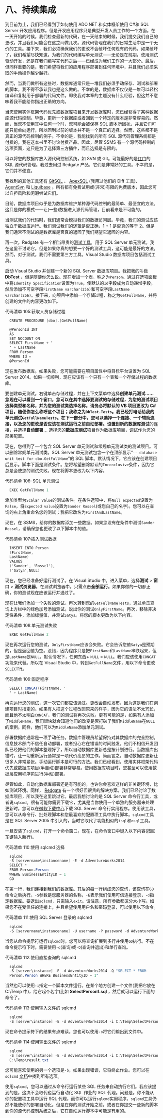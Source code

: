 # 八、持续集成

到目前为止，我们已经看到了如何使用 ADO.NET 和实体框架使用 C#和 SQL Server 开发应用程序。但是开发应用程序只是典型开发人员工作的一个方面。在一天开始的时候，我们检查最新的代码，在一天结束的时候，我们提交我们自己的更改，并且我们可能会在这之间做几次。源代码管理在我们的日常生活中是一个无价的工具。接下来，我们必须确保我们的更改不会破坏任何现有的代码，如果破坏了，我们希望尽快知道。为我们的代码编写单元测试——无论是在前期，使用测试驱动开发，还是在我们编写完代码之后——已经成为我们工作的一大部分。最后，但同样重要的是，我们希望将我们的应用程序部署到任何环境中，并且我们必须采取的手动操作越少越好。

然而，当我们做所有这些时，数据库通常只是一堆我们必须手动保存、测试和部署的脚本。我不得不承认我也是这么做的。不幸的是，数据库不仅仅是一堆可以轻松编译和复制用于部署的代码文件。即使我对本章的主题没有什么经验，但这并不意味着我不能给你指出正确的方向。

当您使用实体框架代码优先或数据库项目来开发数据库时，您已经获得了某种数据库源代码控制。毕竟，更新一个数据库或者回到一个特定的版本是非常容易的。然而，当您不使用其中任何一个时，您可能会被保存 SQL 脚本所困扰，并且它们可能只能单向运行，所以回到以前的版本并不是一个真正的选择。然而，这些都不是真正的源代码控制的例子。不幸的是，我能找到的所有 SQL 源代码管理系统都是付费的，我在这本书里不讨论付费产品。因此，尽管 SSMS 有一个源代码控制的选项页面，这只是为了选择第三方插件，而且选择是有限的。

可以将您的数据库放入源代码控制系统，如 SVN 或 Git。可能最好的是[红门](http://www.red-gate.com/products/sql-development/sql-source-control/)的 SQL 源代码管理。我过去用过 Redgate 产品，它们是非常好的工具。不幸的是，它们并不便宜。

我找到的其他工具还有 [GitSQL](http://www.gitsql.net/) 、 [ApexSQL](https://www.apexsql.com/sql_tools_source_control.aspx) (我用过他们的 Diff 工具)、 [AgentSvn](http://www.zeusedit.com/agent/index.html) 和 [Liquibase](http://www.liquibase.org/index.html) 。所有都有免费试用或(非常)有限的免费版本，因此您可以自担风险和闲暇尝试它们。

目前，数据库项目似乎是为数据库维护某种源代码控制的最简单、最便宜的方法。这只是你的模式——让(一些)数据进入源代码管理，目前看来是不可能的。

当测试我们的代码时，我们通常会模拟我们的数据访问层。毕竟，我们的测试应该独立于数据库运行。我们测试我们的逻辑是否正确，1 + 1 是否真的等于 2。但是我们通常不测试的是数据库是否真的返回了我们期望它返回的内容。

再一次，Redgate 有一个相当昂贵的[测试工具](http://www.red-gate.com/products/sql-development/sql-test/)，用于 SQL Server 单元测试。我在这里不讨论它，但是如果你真的想要一个好的测试工具，这可能是最好的方法。然而，对于测试，我们不需要第三方工具。Visual Studio 数据库项目包括测试工具。

启动 Visual Studio 并创建一个新的 SQL Server 数据库项目。我把我的叫做 **DbTest** ，但是随便你怎么说。现在增加一个表，称之为`Person`。通过在选项面板中将`Identity Specification`设置为`True`，使默认的`Id`字段成为自动递增字段。然后添加不可空字段`FirstName varchar(256)`和可空字段`LastName varchar(256)`。接下来，向项目中添加一个存储过程，称之为`GetFullName`，并将创建的文件的内容更改如下。

代码清单 105:获取人员存储过程

```cs
  CREATE PROCEDURE [dbo].[GetFullName]

  @PersonId INT
  AS
  SET NOCOUNT ON
  SELECT FirstName + '
  ' + LastName
  FROM Person
  WHERE Id =
  @PersonId

```

现在发布数据库。如果失败，您可能需要在项目属性中将目标平台设置为 SQL Server 2014。如果一切顺利，现在应该有一个只有一个表和一个存储过程的数据库。

要创建单元测试，右键单击存储过程，并在上下文菜单中选择**创建单元测试……**您现在可以看到一个窗口，您可以在其中选择要测试的存储过程，为您的测试项目选择类型和名称，并为您的测试类选择名称。请务必将默认的 VB 项目更改为 C#项目。随便你怎么称呼这个项目；我称之为`DbTest.Tests`。我已经打电话给我的单元测试`GetFullNameTests`。在下一部分中，您可以选择一个连接、一个辅助连接，以及您的更改是否应该在测试运行之前自动部署。设置到新的**数据库测试**的连接，并选择**自动部署…** 选择您的**数据库测试**项目作为数据库项目，调试作为您的部署配置。

现在，您得到了一个包含 SQL Server 单元测试和常规单元测试类的测试项目。可以删除常规单元测试类。SQL Server 单元测试包含一个在顶部显示“`-- database unit test for dbo.GetFullName`”的 SQL 脚本。默认情况下，它应该在创建项目后显示。脚本下面是测试条件。您将希望删除默认的`Inconclusive`条件，因为它总是会使您的测试失败。现在将脚本更改为以下内容。

代码清单 106: SQL 单元测试

```cs
  EXEC GetFullName 1

```

添加类型为`Scalar Value`的测试条件。在条件选项中，将`Null expected`设置为`False`，将`Expected value`设置为`Sander Rossel`(或您自己的名字)。您可以在查询的右上角重命名您的测试；我把它改名为`FirstAndLastName`。

现在，在 SSMS，给你的数据库添加一些数据。如果您没有在条件中测试`Sander Rossel`，请确保您也更改了以下脚本中的值。

代码清单 107:插入测试数据

```cs
  INSERT INTO Person
  (FirstName,
  LastName)
  VALUES
  ('Sander', 'Rossel'),
  ('Satya',NULL)

```

现在，您已经准备好运行测试了。在 Visual Studio 中，进入菜单，选择**测试** > **窗口** > **测试浏览器**。在测试浏览器中，只需点击**全部运行**。如果你做的一切都正确，你的测试现在应该运行并通过了。

现在让我们添加一个失败的测试。再次转到您的`GetFullNameTests`，通过单击查询上方栏中的绿色加号添加测试。说出你的测试`OnlyFirstName`。再次，移除非决定性条件，添加标量值，并测试`Satya`。将您的脚本更改为以下内容。

代码清单 108:单元测试失败

```cs
  EXEC GetFullName 2

```

现在再次运行您的测试，`OnlyFirstName`应该会失败。它会告诉您值`Satya`是预期的，但是返回值为空。没错，因为程序只是把`FirstName`和`LastName`串联起来，但是`LastName`是`NULL`，默认情况下，任何东西+ `NULL` = `NULL`。我们应该使用`CONCAT`功能来代替。所以在 Visual Studio 中，转到`GetFullName`文件，用以下命令更改`SELECT`行。

代码清单 109:固定程序

```cs
  SELECT CONCAT(FirstName, '
  ' + LastName)

```

再次运行您的测试，这一次它们都应该通过。更改会自动发布，因为这是我们在创建项目时指定的。如果有人把这个过程改回原来的样子，因为它的语法不太冗长，而且他不太明白`CONCAT`，我们的测试将再次失败。更有可能的是，如果有人添加了`MiddleName`，我们很快就会知道他们的改变是否打破了我们`MiddleName`在`NULL`的案例。同样，他们可以为`MiddleName`添加单元测试。

部署数据库通常是一项手动任务。数据库管理员希望保持对其数据库的完全控制。信息技术部门不信任自动部署，或者担心它在错误的时间触发。他们不相信开发团队已经把他们的脚本整理好了，所以自动数据库更新总是按计划进行。当数据库出错时，让一切重新运行通常是一项代价高昂的工作。简而言之，自动数据库更新让很多人非常紧张。手动运行脚本是可行的方法。我们已经看到，使用实体框架代码优先或数据库项目(半自动)部署非常容易。使用数据库项目时，您甚至可以使用数据层应用程序包进行(手动)部署。

尽管如此，自动化数据库部署还是有可能的。也许你会喜欢这样的非关键环境，比如测试环境。同样， [Redgate](http://www.red-gate.com/products/dlm/dlm-automation/) 有一个很好但很贵的解决方案。我们已经讨论了数据库项目，所以我在这里跳过它。最后我想讨论的是 SQL Server 命令行工具，或者说`sqlcmd`。很有可能你需要下载它，尤其是当你使用一个单独的服务器来处理更新时。您可以在[微软下载中心](https://www.microsoft.com/en-us/download/details.aspx?id=36433)下载 SQL Server 命令行实用程序。使用该工具，您可以从命令行、批处理脚本和您最喜欢的配置项工具中执行脚本。`sqlcmd`工具是在 SQL Server 2005 中引入的，当时它取代了功能相似的`isql`和`osql`工具。

一旦安装了`sqlcmd`，打开一个命令窗口。现在，在命令窗口中键入以下内容(按回车键输入新行)。

代码清单 110:使用 sqlcmd 选择

```cs
  sqlcmd
  -S [servername\instancename] -E -d AdventureWorks2014
  SELECT *
  FROM Person.Person
  WHERE BusinessEntityID = 1
  GO

```

在第一行，我们连接到我们的数据库。其后的每一行组成您的查询，该查询在`GO`命令之后执行。`-S`参数是您服务器的名称，`-E`表示我们使用可信连接登录，`-d`指定数据库。要退出`sqlcmd`，只需输入`exit`。请注意，所有参数都区分大小写。如果您不在受信任的连接上，并且希望使用用户名和密码登录，可以使用以下命令。

代码清单 111:使用 SQL Server 登录的 sqlcmd

```cs
  sqlcmd
  -S [servername\instancename] -U username -P password -d AdventureWorks2014

```

当您从命令提示符运行`sqlcmd`时，您可以将查询扩展到多行并使用`GO`执行。不在命令提示符下时，需要使用`-q`(查询)或`-Q`(查询并退出)和单行查询。

代码清单 112:使用直接查询的 sqlcmd

```cs
  sqlcmd
  -S [server\instance] -E -d AdventureWorks2014 -Q "SELECT * FROM
  Person.Person WHERE BusinessEntityID = 1"

```

当然也可以使用`-i`指定一个脚本文件运行。在某个地方创建一个文件(我把它放在 C:\Temp 中)，给它起个名字(比如 **SelectPerson1.sql** ，然后就可以运行下面的命令了。

代码清单 113:使用输入文件的 sqlcmd

```cs
  sqlcmd
  -S [server\instance] -E -d AdventureWorks2014 -i C:\Temp\SelectPerson1.sql

```

现在命令提示符下的结果有点难读。您也可以使用`-o`将它们输出到文件中。

代码清单 114:使用输出文件的 sqlcmd

```cs
  sqlcmd
  -S [server\instance] -E -d AdventureWorks2014 -i C:\Temp\SelectPerson1.sql -o
  C:\Temp\result.txt

```

您可能喜欢使用的另一个选项是`-b`，如果出现错误，它将终止作业。您可以在`sqlcmd` [文档](https://msdn.microsoft.com/en-us/library/ms162773.aspx)中找到所有选项。

使用`sqlcmd`，您可以通过从命令行运行某些 SQL 任务来自动执行它们。我应该提到的是，这决不会取代也运行自动化 SQL 作业的 SQL 代理。问题是，你不能从你的配置项工具中运行 SQL 代理，而你可以运行`sqlcmd`实用程序。`sqlcmd`工具仍然不能使你的部署自动化，但是在你的测试开始之前，或者在你提交一些新的脚本到你的源代码控制系统之后，它在自动运行脚本中可能是有用的。